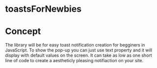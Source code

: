 # toastsForNewbies
# Concept

The library will be for easy toast notification creation for begginers in JavaScript. To show the pop-up you can just use text property and it will display with default values on the screen. It can take as low as one short line of code to create a aestheticly pleasing notifiaction on your site.
